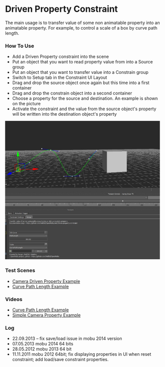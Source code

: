 # Driven Property Constraint

The main usage is to transfer value of some non animatable property into an animatable property. 
For example, to control a scale of a box by curve path length.

### How To Use

* Add a Driven Property constraint into the scene
* Put an object that you want to read property value from into a Source group
* Put an object that you want to transfer value into a Constrain group
* Switch to Setup tab in the Constraint UI Layout
* Drag and drop the source object once again but this time into a first container
* Drag and drop the constrain object into a second container
* Choose a property for the source and destination. An example is shown on the picture
* Activate the constraint and the value from the source object's property will be written into the destination object's property

![Example scene](https://github.com/Neill3d/OpenMoBu/blob/master/Documentation/Images/driven_property_constraint.jpg)

### Test Scenes

- [Camera Driven Property Example](https://github.com/Neill3d/OpenMoBu/blob/master/MB_Scenes/constraint_DrivenProperty_Camera.fbx)
- [Curve Path Length Example](https://github.com/Neill3d/OpenMoBu/blob/master/MB_Scenes/DrivenProperty_CurvePathLength.fbx)

### Videos

* [Curve Path Length Example](https://drive.google.com/file/d/1QtuZqPx-RxS-W9v42Tz3nKA_U8V3rR9x/view?usp=share_link)
* [Simple Camera Property Example](https://www.youtube.com/watch?v=jSqzdz_fkoA)

### Log

* 22.09.2013 – fix save/load issue in mobu 2014 version
* 07.05.2013
mobu 2014 64 bits
* 28.05.2012
mobu 2013 64 bit
* 11.11.2011
mobu 2012 64bit;
fix displaying properties in UI when reset constraint;
add load/save constraint properties.
